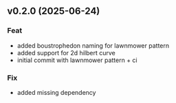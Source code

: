 ## v0.2.0 (2025-06-24)

### Feat

- added boustrophedon naming for lawnmower pattern
- added support for 2d hilbert curve
- initial commit with lawnmower pattern + ci

### Fix

- added missing dependency
